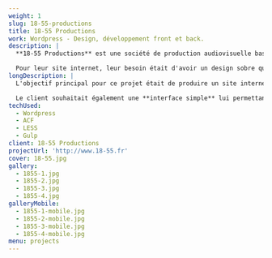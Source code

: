 ```yaml
---
weight: 1
slug: 18-55-productions
title: 18-55 Productions
work: Wordpress - Design, développement front et back.
description: |
  **18-55 Productions** est une société de production audiovisuelle basée à Bordeaux.

  Pour leur site internet, leur besoin était d'avoir un design sobre qui puisse mettre en avant leurs travaux ainsi que les différents talents avec qui ils collaborent.
longDescription: |
  L'objectif principal pour ce projet était de produire un site internet qui ne fasse pas interférence avec le contenu qu'il présente. 18-55 Productions étant une société de production audiovisuelle, il était important de mettre au point un design qui **mette en avant les projets** et qui ne soit pas trop présent avec sa propre identité visuelle.

  Le client souhaitait également une **interface simple** lui permettant de gérer les différentes sections ainsi que la page d'accueil. C'est la raison pour laquelle j'ai proposé la solution **Advanced Custom Fields** pour Wordpress.
techUsed:
  - Wordpress
  - ACF
  - LESS
  - Gulp
client: 18-55 Productions
projectUrl: 'http://www.18-55.fr'
cover: 18-55.jpg
gallery:
  - 1855-1.jpg
  - 1855-2.jpg
  - 1855-3.jpg
  - 1855-4.jpg
galleryMobile:
  - 1855-1-mobile.jpg
  - 1855-2-mobile.jpg
  - 1855-3-mobile.jpg
  - 1855-4-mobile.jpg
menu: projects
---
```

